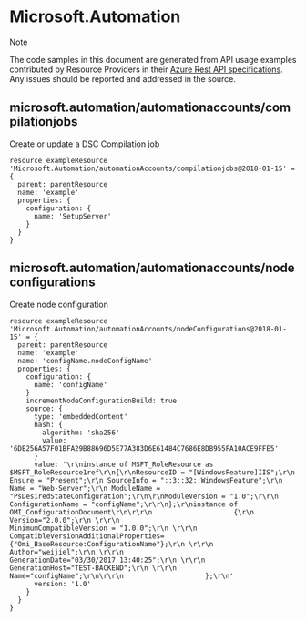 # Microsoft.Automation
  
> [!NOTE]
> The code samples in this document are generated from API usage examples contributed by Resource Providers in their [Azure Rest API specifications](https://github.com/Azure/azure-rest-api-specs). Any issues should be reported and addressed in the source.


## microsoft.automation/automationaccounts/compilationjobs

Create or update a DSC Compilation job
```bicep
resource exampleResource 'Microsoft.Automation/automationAccounts/compilationjobs@2018-01-15' = {
  parent: parentResource 
  name: 'example'
  properties: {
    configuration: {
      name: 'SetupServer'
    }
  }
}
```

## microsoft.automation/automationaccounts/nodeconfigurations

Create node configuration
```bicep
resource exampleResource 'Microsoft.Automation/automationAccounts/nodeConfigurations@2018-01-15' = {
  parent: parentResource 
  name: 'example'
  name: 'configName.nodeConfigName'
  properties: {
    configuration: {
      name: 'configName'
    }
    incrementNodeConfigurationBuild: true
    source: {
      type: 'embeddedContent'
      hash: {
        algorithm: 'sha256'
        value: '6DE256A57F01BFA29B88696D5E77A383D6E61484C7686E8DB955FA10ACE9FFE5'
      }
      value: '\r\ninstance of MSFT_RoleResource as $MSFT_RoleResource1ref\r\n{\r\nResourceID = "[WindowsFeature]IIS";\r\n Ensure = "Present";\r\n SourceInfo = "::3::32::WindowsFeature";\r\n Name = "Web-Server";\r\n ModuleName = "PsDesiredStateConfiguration";\r\n\r\nModuleVersion = "1.0";\r\r\n ConfigurationName = "configName";\r\r\n};\r\ninstance of OMI_ConfigurationDocument\r\n\r\r\n                    {\r\n Version="2.0.0";\r\n \r\r\n                        MinimumCompatibleVersion = "1.0.0";\r\n \r\r\n                        CompatibleVersionAdditionalProperties= {"Omi_BaseResource:ConfigurationName"};\r\n \r\r\n                        Author="weijiel";\r\n \r\r\n                        GenerationDate="03/30/2017 13:40:25";\r\n \r\r\n                        GenerationHost="TEST-BACKEND";\r\n \r\r\n                        Name="configName";\r\n\r\r\n                    };\r\n'
      version: '1.0'
    }
  }
}
```
